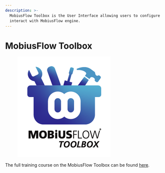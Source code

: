 ```yaml
---
description: >-
  MobiusFlow Toolbox is the User Interface allowing users to configure and
  interact with MobiusFlow engine.
---
```


# MobiusFlow Toolbox

<figure><img src="../.gitbook/assets/3500-01-06-04-0001_MobiusFlow-Toolbox-1-0-0_Toolbox-colour.png" alt=""><figcaption></figcaption></figure>

The full training course on the MobiusFlow Toolbox can be found [here](https://portal.mobiusflow.com/slides/mobiusflow-toolbox-8).
